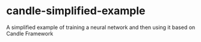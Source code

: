 # candle-simplified-example
A simplified example of training a neural network and then using it based on Candle Framework
